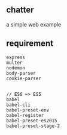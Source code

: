 ## chatter

a simple web example 

## requirement

```text
express 
multer 
nodemon 
body-parser 
cookie-parser


// ES6 => ES5
babel
babel-cli
babel-preset-env
babel-register
babel-preset-es2015
babel-preset-stage-2
```